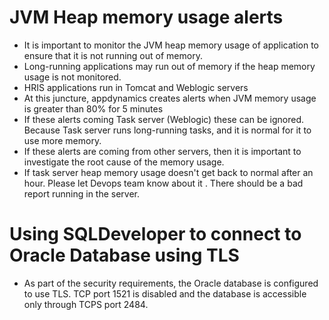 # JVM Heap memory usage alerts
- It is important to monitor the JVM heap memory usage of application to ensure that it is not running out of memory.
- Long-running applications may run out of memory if the heap memory usage is not monitored.
- HRIS applications run in Tomcat and  Weblogic servers
- At this juncture, appdynamics creates alerts when JVM memory usage is greater than 80% for 5 minutes
- If these alerts coming Task server (Weblogic) these can be ignored. Because Task server runs long-running tasks, and it is normal for it to use more memory.
- If these alerts are coming from other servers, then it is important to investigate the root cause of the memory usage.
- If task server heap memory usage doesn't get back to normal after an  hour. Please let Devops team know about it . There should be a bad report running in the server.
 
# Using SQLDeveloper to connect to Oracle Database using TLS
- As part of the security requirements, the Oracle database is configured to use TLS. TCP port 1521 is disabled and the database is accessible only through TCPS port 2484.
